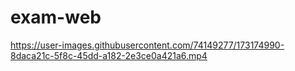 # exam-web

https://user-images.githubusercontent.com/74149277/173174990-8daca21c-5f8c-45dd-a182-2e3ce0a421a6.mp4

